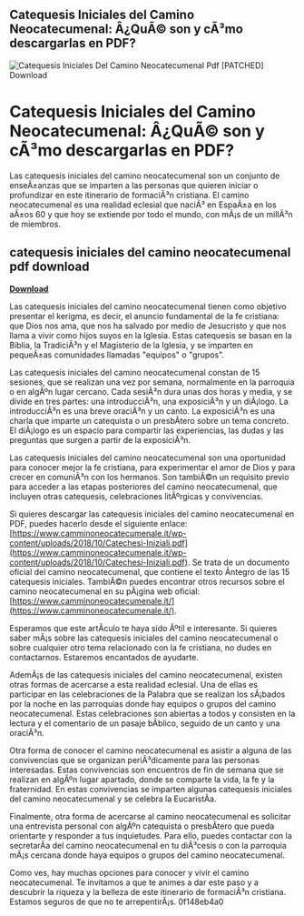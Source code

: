 ## Catequesis Iniciales del Camino Neocatecumenal: Â¿QuÃ© son y cÃ³mo descargarlas en PDF?

 
![Catequesis Iniciales Del Camino Neocatecumenal Pdf \[PATCHED\] Download](https://encrypted-tbn1.gstatic.com/images?q=tbn:ANd9GcTEIJU6nyWfWStwkV0zN6pgfGECdF82U6QQVoMIJgnppJJJC6d92g1U_q0)

 
# Catequesis Iniciales del Camino Neocatecumenal: Â¿QuÃ© son y cÃ³mo descargarlas en PDF?
  
Las catequesis iniciales del camino neocatecumenal son un conjunto de enseÃ±anzas que se imparten a las personas que quieren iniciar o profundizar en este itinerario de formaciÃ³n cristiana. El camino neocatecumenal es una realidad eclesial que naciÃ³ en EspaÃ±a en los aÃ±os 60 y que hoy se extiende por todo el mundo, con mÃ¡s de un millÃ³n de miembros.
 
## catequesis iniciales del camino neocatecumenal pdf download


[**Download**](https://www.google.com/url?q=https%3A%2F%2Ftinurll.com%2F2tKADd&sa=D&sntz=1&usg=AOvVaw1GvB63eHt9ZZ6rJZ048bEb)

  
Las catequesis iniciales del camino neocatecumenal tienen como objetivo presentar el kerigma, es decir, el anuncio fundamental de la fe cristiana: que Dios nos ama, que nos ha salvado por medio de Jesucristo y que nos llama a vivir como hijos suyos en la Iglesia. Estas catequesis se basan en la Biblia, la TradiciÃ³n y el Magisterio de la Iglesia, y se imparten en pequeÃ±as comunidades llamadas "equipos" o "grupos".
  
Las catequesis iniciales del camino neocatecumenal constan de 15 sesiones, que se realizan una vez por semana, normalmente en la parroquia o en algÃºn lugar cercano. Cada sesiÃ³n dura unas dos horas y media, y se divide en tres partes: una introducciÃ³n, una exposiciÃ³n y un diÃ¡logo. La introducciÃ³n es una breve oraciÃ³n y un canto. La exposiciÃ³n es una charla que imparte un catequista o un presbÃ­tero sobre un tema concreto. El diÃ¡logo es un espacio para compartir las experiencias, las dudas y las preguntas que surgen a partir de la exposiciÃ³n.
  
Las catequesis iniciales del camino neocatecumenal son una oportunidad para conocer mejor la fe cristiana, para experimentar el amor de Dios y para crecer en comuniÃ³n con los hermanos. Son tambiÃ©n un requisito previo para acceder a las etapas posteriores del camino neocatecumenal, que incluyen otras catequesis, celebraciones litÃºrgicas y convivencias.
  
Si quieres descargar las catequesis iniciales del camino neocatecumenal en PDF, puedes hacerlo desde el siguiente enlace: [https://www.camminoneocatecumenale.it/wp-content/uploads/2018/10/Catechesi-Iniziali.pdf](https://www.camminoneocatecumenale.it/wp-content/uploads/2018/10/Catechesi-Iniziali.pdf). Se trata de un documento oficial del camino neocatecumenal, que contiene el texto Ã­ntegro de las 15 catequesis iniciales. TambiÃ©n puedes encontrar otros recursos sobre el camino neocatecumenal en su pÃ¡gina web oficial: [https://www.camminoneocatecumenale.it/](https://www.camminoneocatecumenale.it/).
  
Esperamos que este artÃ­culo te haya sido Ãºtil e interesante. Si quieres saber mÃ¡s sobre las catequesis iniciales del camino neocatecumenal o sobre cualquier otro tema relacionado con la fe cristiana, no dudes en contactarnos. Estaremos encantados de ayudarte.
  
AdemÃ¡s de las catequesis iniciales del camino neocatecumenal, existen otras formas de acercarse a esta realidad eclesial. Una de ellas es participar en las celebraciones de la Palabra que se realizan los sÃ¡bados por la noche en las parroquias donde hay equipos o grupos del camino neocatecumenal. Estas celebraciones son abiertas a todos y consisten en la lectura y el comentario de un pasaje bÃ­blico, seguido de un canto y una oraciÃ³n.
  
Otra forma de conocer el camino neocatecumenal es asistir a alguna de las convivencias que se organizan periÃ³dicamente para las personas interesadas. Estas convivencias son encuentros de fin de semana que se realizan en algÃºn lugar apartado, donde se comparte la vida, la fe y la fraternidad. En estas convivencias se imparten algunas catequesis iniciales del camino neocatecumenal y se celebra la EucaristÃ­a.
  
Finalmente, otra forma de acercarse al camino neocatecumenal es solicitar una entrevista personal con algÃºn catequista o presbÃ­tero que pueda orientarte y responder a tus inquietudes. Para ello, puedes contactar con la secretarÃ­a del camino neocatecumenal en tu diÃ³cesis o con la parroquia mÃ¡s cercana donde haya equipos o grupos del camino neocatecumenal.
  
Como ves, hay muchas opciones para conocer y vivir el camino neocatecumenal. Te invitamos a que te animes a dar este paso y a descubrir la riqueza y la belleza de este itinerario de formaciÃ³n cristiana. Estamos seguros de que no te arrepentirÃ¡s.
 0f148eb4a0
